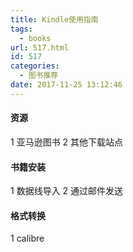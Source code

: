 ```yaml
---
title: Kindle使用指南
tags:
  - books
url: 517.html
id: 517
categories:
  - 图书推荐
date: 2017-11-25 13:12:46
---
```


#### 资源

1 亚马逊图书 2 其他下载站点

#### 书籍安装

1 数据线导入 2 通过邮件发送

#### 格式转换

1 calibre